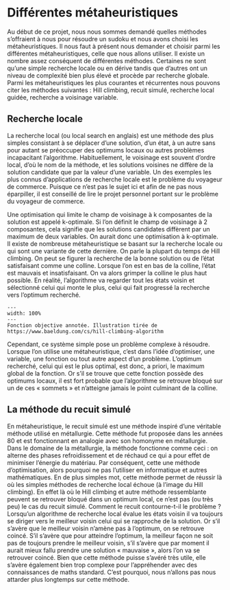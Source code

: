 # Différentes métaheuristiques
Au début de ce projet, nous nous sommes demandé quelles méthodes s’offraient à nous pour résoudre un sudoku et nous avons choisi les métaheuristiques. Il nous faut à présent nous demander et choisir parmi les différentes métaheuristiques, celle que nous allons utiliser. Il existe un nombre assez conséquent de différentes méthodes. Certaines ne sont qu’une simple recherche locale ou en dérive tandis que d’autres ont un niveau de complexité bien plus élevé et procède par recherche globale. Parmi les métaheuristiques les plus courantes et récurrentes nous pouvons citer les méthodes suivantes : Hill climbing, recuit simulé, recherche local guidée, recherche a voisinage variable.

## Recherche locale
La recherche local (ou local search en anglais) est une méthode des plus simples consistant à se déplacer d’une solution, d’un état, à un autre sans pour autant se préoccuper des optimums locaux ou autres problèmes incapacitant l’algorithme. Habituellement, le voisinage est souvent d’ordre local, d’où le nom de la méthode, et les solutions voisines ne diffère de la solution candidate que par la valeur d’une variable. Un des exemples les plus connus d’applications de recherche locale est le problème du voyageur de commerce. Puisque ce n’est pas le sujet ici et afin de ne pas nous éparpiller, il est conseillé de lire le projet personnel portant sur le problème du voyageur de commerce. 

Une optimisation qui limite le champ de voisinage à k composantes de la solution est appelé k-optimale. Si l’on définit le champ de voisinage à 2 composantes, cela signifie que les solutions candidates diffèrent par un maximum de deux variables. On aurait donc une optimisation à k-optimale.  Il existe de nombreuse métaheuristique se basant sur la recherche locale ou qui sont une variante de cette dernière. On parle la plupart du temps de Hill climbing. On peut se figurer la recherche de la bonne solution ou de l’état satisfaisant comme une colline. Lorsque l’on est en bas de la colline, l’état est mauvais et insatisfaisant. On va alors grimper la colline le plus haut possible. En réalité, l’algorithme va regarder tout les états voisin et sélectionné celui qui monte le plus, celui qui fait progressé la recherche vers l’optimum recherché. 

```{figure} figures/hillclimbing.png
---
width: 100%
---
Fonction objective annotée. Illustration tirée de https://www.baeldung.com/cs/hill-climbing-algorithm
```
Cependant, ce système simple pose un problème complexe à résoudre. Lorsque l’on utilise une métaheuristique, c’est dans l’idée d’optimiser, une variable, une fonction ou tout autre aspect d’un problème. L’optimum recherché, celui qui est le plus optimal, est donc, a priori, le maximum global de la fonction. Or s’il se trouve que cette fonction possède des optimums locaux, il est fort probable que l’algorithme se retrouve bloqué sur un de ces « sommets » et n’atteigne jamais le point culminant de la colline.

## La méthode du recuit simulé
En métaheuristique, le recuit simulé est une méthode inspiré d’une véritable méthode utilisé en métallurgie. Cette méthode fut proposée dans les années 80 et est fonctionnant en analogie avec son homonyme en métallurgie. Dans le domaine de la métallurgie, la méthode fonctionne comme ceci : on alterne des phases refroidissement et de réchaud ce qui a pour effet de minimiser l’énergie du matériau. Par conséquent, cette une méthode d’optimisation, alors pourquoi ne pas l’utiliser en informatique et autres mathématiques. En de plus simples mot, cette méthode permet de réussir là où les simples méthodes de recherche local échoue (à l’image du Hill climbing). En effet là où le Hill climbing et autre méthode ressemblante peuvent se retrouver bloqué dans un optimum local, ce n’est pas (ou très peu) le cas du recuit simulé. Comment le recuit contourne-t-il le problème ? Lorsqu’un algorithme de recherche local évalue les états voisin il va toujours se diriger vers le meilleur voisin celui qui se rapproche de la solution. Or s’il s’avère que le meilleur voisin n’amène pas à l’optimum, on se retrouve coincé. S’il s’avère que pour atteindre l’optimum, la meilleur façon ne soit pas de toujours prendre le meilleur voisin, s’il s’avère que par moment il aurait mieux fallu prendre une solution « mauvaise », alors l’on va se retrouver coincé.
Bien que cette méthode puisse s’avéré très utile, elle s’avère également bien trop complexe pour l’appréhender avec des connaissances de maths standard. C’est pourquoi, nous n’allons pas nous attarder plus longtemps sur cette méthode.

